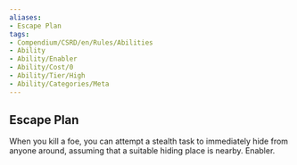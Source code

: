 ```yaml
---
aliases:
- Escape Plan
tags:
- Compendium/CSRD/en/Rules/Abilities
- Ability
- Ability/Enabler
- Ability/Cost/0
- Ability/Tier/High
- Ability/Categories/Meta
---
```


  
## Escape Plan  
When you kill a foe, you can attempt a stealth task to immediately hide from anyone around, assuming that a suitable hiding place is nearby. Enabler.